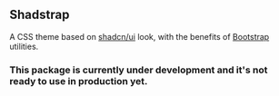 ## Shadstrap

A CSS theme based on [shadcn/ui](https://github.com/shadcn-ui/ui) look, with the benefits of [Bootstrap](https://github.com/twbs/bootstrap) utilities.

### This package is currently under development and it's not ready to use in production yet.
